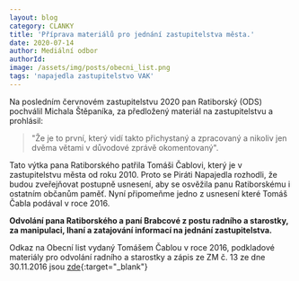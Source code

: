```yaml
---
layout: blog
category: CLANKY
title: 'Příprava materiálů pro jednání zastupitelstva města.'
date: 2020-07-14
author: Mediální odbor
authorId: 
image: /assets/img/posts/obecni_list.png  
tags: 'napajedla zastupitelstvo VAK'
---
```


Na posledním červnovém zastupitelstvu 2020 pan Ratiborský (ODS) pochválil Michala Štěpaníka, za předložený materiál na zastupitelstvu a prohlásil: 
> "Že je to první, který vidí takto přichystaný a zpracovaný a nikoliv jen dvěma větami v důvodové zprávě okomentovaný".

Tato výtka pana Ratiborského patřila Tomáši Čablovi, který je v zastupitelstvu města od roku 2010. Proto se Piráti Napajedla rozhodli, že budou zveřejňovat postupně usnesení, aby se osvěžila panu Ratiborskému i ostatním občanům paměť. Nyní připomeňme jedno z usnesení které Tomáš Čabla podával v roce 2016. 

**Odvolání pana Ratiborského a paní Brabcové z postu radního a starostky, za manipulaci, lhaní a zatajování informací na jednání zastupitelstva.**

Odkaz na Obecní list vydaný Tomášem Čablou v roce 2016, podkladové materiály pro odvolání radního a starostky a zápis ze ZM č. 13 ze dne 30.11.2016 jsou [zde](https://drive.google.com/drive/folders/1giqNk3nopXW5NHuQQ6gl8Bwi9aa7nGqL?usp=sharing){:target="_blank"}

















